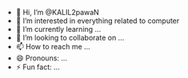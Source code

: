 - 👋 Hi, I’m @KALIL2pawaN
- 👀 I’m interested in everything related to computer 
- 🌱 I’m currently learning ...
- 💞️ I’m looking to collaborate on ...
- 📫 How to reach me ...
- 😄 Pronouns: ...
- ⚡ Fun fact: ...

<!---
KALIL2pawaN/KALIL2pawaN is a ✨ special ✨ repository because its `README.md` (this file) appears on your GitHub profile.
You can click the Preview link to take a look at your changes.
--->

